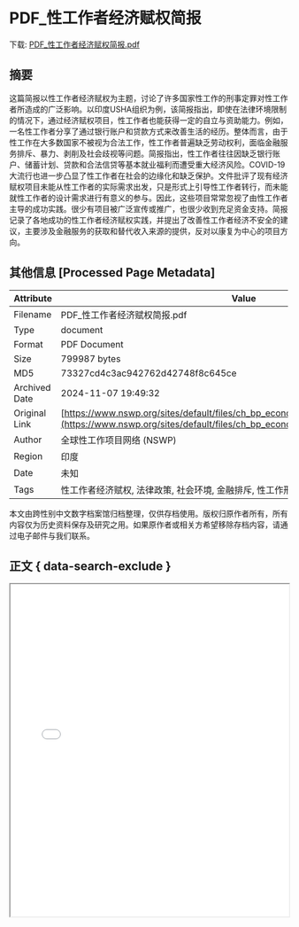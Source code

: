 # PDF_性工作者经济赋权简报

<!-- tcd_download_link -->
下载: <a href="../PDF_性工作者经济赋权简报.pdf" download>PDF_性工作者经济赋权简报.pdf</a>
<!-- tcd_download_link_end -->

## 摘要

<!-- tcd_abstract -->
这篇简报以性工作者经济赋权为主题，讨论了许多国家性工作的刑事定罪对性工作者所造成的广泛影响。以印度USHA组织为例，该简报指出，即使在法律环境限制的情况下，通过经济赋权项目，性工作者也能获得一定的自立与资助能力。例如，一名性工作者分享了通过银行账户和贷款方式来改善生活的经历。整体而言，由于性工作在大多数国家不被视为合法工作，性工作者普遍缺乏劳动权利，面临金融服务排斥、暴力、剥削及社会歧视等问题。简报指出，性工作者往往因缺乏银行账户、储蓄计划、贷款和合法信贷等基本就业福利而遭受重大经济风险。COVID-19大流行也进一步凸显了性工作者在社会的边缘化和缺乏保护。文件批评了现有经济赋权项目未能从性工作者的实际需求出发，只是形式上引导性工作者转行，而未能就性工作者的设计需求进行有意义的参与。因此，这些项目常常忽视了由性工作者主导的成功实践。很少有项目被广泛宣传或推广，也很少收到充足资金支持。简报记录了各地成功的性工作者经济赋权实践，并提出了改善性工作者经济不安全的建议，主要涉及金融服务的获取和替代收入来源的提供，反对以康复为中心的项目方向。

<!-- tcd_abstract_end -->

## 其他信息 [Processed Page Metadata]

| Attribute       | Value                                  |
|-----------------|----------------------------------------|
| Filename        | PDF_性工作者经济赋权简报.pdf                             |
| Type            | document                                 |
| Format          | PDF Document                               |
| Size            | 799987 bytes                           |
| MD5             | 73327cd4c3ac942762d42748f8c645ce                                  |
| Archived Date   | 2024-11-07 19:49:32                             |
| Original Link   | [https://www.nswp.org/sites/default/files/ch_bp_economic_empowerment_for_sws.pdf](https://www.nswp.org/sites/default/files/ch_bp_economic_empowerment_for_sws.pdf)                         |
| Author          | 全球性工作项目网络 (NSWP)                               |
| Region          | 印度                               |
| Date            | 未知                                 |
| Tags            | 性工作者经济赋权, 法律政策, 社会环境, 金融排斥, 性工作刑事化                                 |

本文由跨性别中文数字档案馆归档整理，仅供存档使用。版权归原作者所有，所有内容仅为历史资料保存及研究之用。如果原作者或相关方希望移除存档内容，请通过电子邮件与我们联系。

## 正文 { data-search-exclude }

<!-- tcd_main_text -->
<iframe src="../PDF_性工作者经济赋权简报.pdf" width="100%" height="600px">
    <p>无法显示PDF，请下载查看。</p>
</iframe>
<!-- tcd_main_text_end -->

